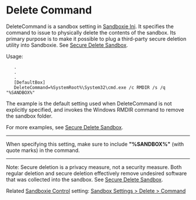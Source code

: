 # Delete Command

DeleteCommand is a sandbox setting in [Sandboxie Ini](SandboxieIni.md). It specifies the command to issue to physically delete the contents of the sandbox. Its primary purpose is to make it possible to plug a third-party secure deletion utility into Sandboxie. See [Secure Delete Sandbox](SecureDeleteSandbox.md).

Usage:
```
   .
   .
   .
   [DefaultBox]
   DeleteCommand=%SystemRoot%\System32\cmd.exe /c RMDIR /s /q "%SANDBOX%"
```

The example is the default setting used when DeleteCommand is not explicitly specified, and invokes the Windows RMDIR command to remove the sandbox folder.

For more examples, see [Secure Delete Sandbox](SecureDeleteSandbox.md).

***

When specifying this setting, make sure to include **"%SANDBOX%"** (with quote marks) in the command.

***

Note: Secure deletion is a privacy measure, not a security measure. Both regular deletion and secure deletion effectively remove undesired software that was collected into the sandbox. See [Secure Delete Sandbox](SecureDeleteSandbox.md).

Related [Sandboxie Control](SP_SBControl.md) setting: [Sandbox Settings > Delete > Command](DeleteSettings.md#command)
